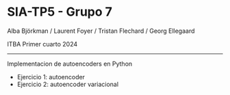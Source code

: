 # SIA-TP5 - Grupo 7
Alba Björkman / Laurent Foyer / Tristan Flechard  / Georg Ellegaard

ITBA Primer cuarto 2024
____

Implementacion de autoencoders en Python
- Ejercicio 1: autoencoder
- Ejercicio 2: autoencoder variacional



